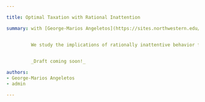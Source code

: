 ```yaml
---

title: Optimal Taxation with Rational Inattention 

summary: with [George-Marios Angeletos](https://sites.northwestern.edu/angeletos/)


         We study the implications of rationally inattentive behavior for the design of optimal taxes. Our main finding is an irrelevance result-- when inattention satisfies two key properties, "invariance" and "state separability", optimal taxes satisfy exactly the same type of sufficient-statistics formula as that found in classical public finance. Away from this benchmark, inattention can lead to novel considerations for the design of optimal taxes. First, violations of state-separability generate interdependence of the optimal taxes across states. Second, violations of invariance help accommodate the idea that market may be excessively complex, even when firms are perfectly competitive. Finally, we clarify that inattention does not necessarily make agents less responsive and may thus call for _lower_ taxes. 
         

         _Draft coming soon!_

authors:
- George-Marios Angeletos
- admin

---
```

